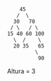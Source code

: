         45
       /  \
      30   70
     / \   / \
    15 40 60 100
      \  /    \
      20 35   65
             \
              90

Altura = 3